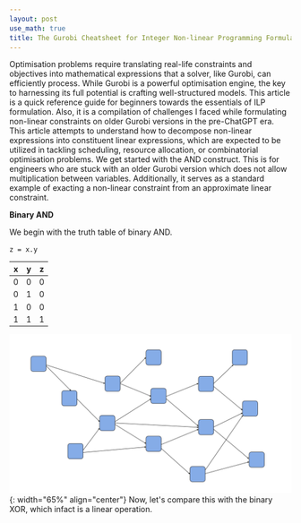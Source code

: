 ```yaml
---
layout: post
use_math: true
title: The Gurobi Cheatsheet for Integer Non-linear Programming Formulation 
---
```


Optimisation problems require translating real-life constraints and objectives into mathematical expressions that a solver, like Gurobi, can efficiently process. While Gurobi is a powerful optimisation engine, the key to harnessing its full potential is crafting well-structured models.
This article is a quick reference guide for beginners towards the essentials of ILP formulation. Also, it is a compilation of challenges I faced while formulating non-linear constraints on older Gurobi versions in the pre-ChatGPT era. This article attempts to understand how to decompose non-linear expressions into constituent linear expressions, which are expected to be utilized in tackling scheduling, resource allocation, or combinatorial optimisation problems.
We get started with the AND construct. This is for engineers who are stuck with an older Gurobi version which does not allow multiplication between variables. Additionally, it serves as a standard example of exacting a non-linear constraint from an approximate linear constraint.

**Binary AND**


We begin with the truth table of binary AND. 

```
z = x.y
```

| x | y | z |
|--|--|--|
| 0 | 0 | 0 |
| 0 | 1 | 0 |
| 1 | 0 | 0 |
| 1 | 1 | 1 |

![Image](/assets/Graph/BGraph.001.jpeg){: width="65%" align="center"}
Now, let's compare this with the binary XOR, which infact is a linear operation.


